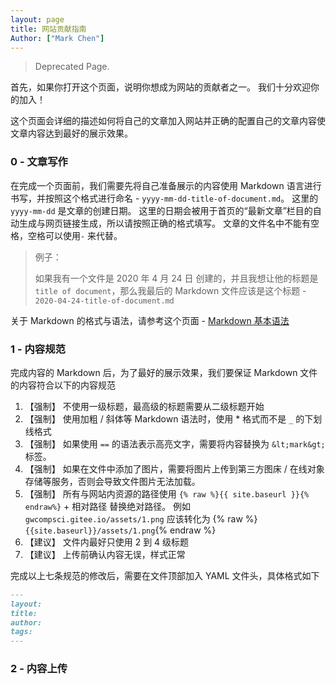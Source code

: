 ```yaml
---
layout: page
title: 网站贡献指南
Author: ["Mark Chen"]
---
```


> Deprecated Page.

首先，如果你打开这个页面，说明你想成为网站的贡献者之一。 我们十分欢迎你的加入！

这个页面会详细的描述如何将自己的文章加入网站并正确的配置自己的文章内容使文章内容达到最好的展示效果。

### 0 - 文章写作

在完成一个页面前，我们需要先将自己准备展示的内容使用 Markdown 语言进行书写，并按照这个格式进行命名 - `yyyy-mm-dd-title-of-document.md`。 这里的 `yyyy-mm-dd` 是文章的创建日期。 这里的日期会被用于首页的“最新文章”栏目的自动生成与网页链接生成，所以请按照正确的格式填写。 文章的文件名中不能有空格，空格可以使用`-` 来代替。

> 例子：
>
> 如果我有一个文件是 2020 年 4 月 24 日 创建的，并且我想让他的标题是 `title of document`，那么我最后的 Markdown 文件应该是这个标题 - `2020-04-24-title-of-document.md`

<div class="info">
	<p>关于 Markdown 的格式与语法，请参考这个页面 - <a href="https://markdown.com.cn/basic-syntax/">Markdown 基本语法</a></p>
</div>

### 1 - 内容规范

完成内容的 Markdown 后，为了最好的展示效果，我们要保证 Markdown 文件的内容符合以下的内容规范

1. 【强制】 不使用一级标题，最高级的标题需要从二级标题开始
2. 【强制】 使用加粗 / 斜体等 Markdown 语法时，使用 \* 格式而不是 `_` 的下划线格式
3. 【强制】 如果使用 `==` 的语法表示高亮文字，需要将内容替换为 `&lt;mark&gt;` 标签。
4. 【强制】 如果在文件中添加了图片，需要将图片上传到第三方图床 / 在线对象存储等服务，否则会导致文件图片无法加载。
5. 【强制】 所有与网站内资源的路径使用 `{% raw %}{{ site.baseurl }}{% endraw%}` + 相对路径 替换绝对路径。 例如 `gwcompsci.gitee.io/assets/1.png` 应该转化为 {% raw %}`{{site.baseurl}}/assets/1.png`{% endraw %}
6. 【建议】 文件内最好只使用 2 到 4 级标题
7. 【建议】 上传前确认内容无误，样式正常

完成以上七条规范的修改后，需要在文件顶部加入 YAML 文件头，具体格式如下

```markdown
---
layout: 
title: 
author: 
tags: 
---
```

### 2 - 内容上传


